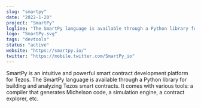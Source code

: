 ```yaml
---
slug: "smartpy"
date: "2022-1-20"
project: "SmartPy"
logline: "The SmartPy language is available through a Python library for building and analyzing Tezos smart contracts."
logo: "SmartPy.svg"
tags: "devtools"
status: "active"
website: "https://smartpy.io/"
twitter: "https://mobile.twitter.com/SmartPy_io"
---
```


SmartPy is an intuitive and powerful smart contract development platform for Tezos. The SmartPy language is available through a Python library for building and analyzing Tezos smart contracts. It comes with various tools: a compiler that generates Michelson code, a simulation engine, a contract explorer, etc.